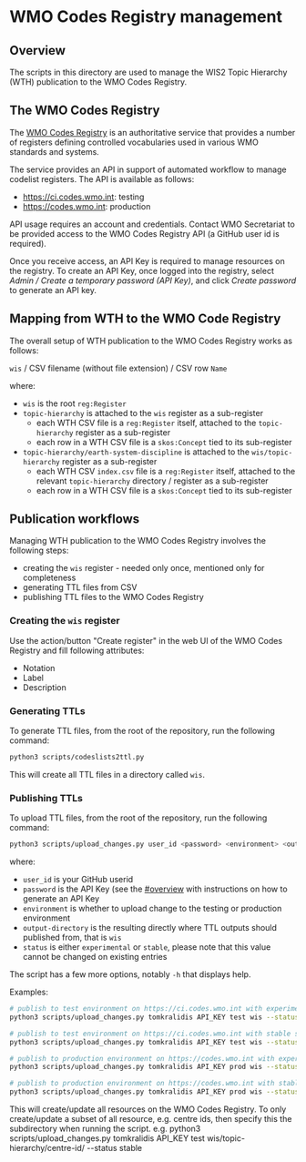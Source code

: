 # WMO Codes Registry management

## Overview

The scripts in this directory are used to manage the WIS2 Topic Hierarchy (WTH)
publication to the WMO Codes Registry.

## The WMO Codes Registry

The [WMO Codes Registry](https://codes.wmo.int) is an authoritative service that
provides a number of registers defining controlled vocabularies used in various
WMO standards and systems.

The service provides an API in support of automated workflow to manage codelist
registers. The API is available as follows:

- https://ci.codes.wmo.int: testing
- https://codes.wmo.int: production

API usage requires an account and credentials. Contact WMO Secretariat to be
provided access to the WMO Codes Registry API (a GitHub user id is required).

Once you receive access, an API Key is required to manage resources on the registry.
To create an API Key, once logged into the registry, select _Admin / Create a temporary password (API Key)_,
and click _Create password_ to generate an API key.

## Mapping from WTH to the WMO Code Registry

The overall setup of WTH publication to the WMO Codes Registry works as follows:

`wis` / CSV filename (without file extension) / CSV row `Name`

where:

- `wis` is the root `reg:Register`
- `topic-hierarchy` is attached to the `wis` register as a sub-register
  - each WTH CSV file is a `reg:Register` itself, attached to the `topic-hierarchy` register as a sub-register
  - each row in a WTH CSV file is a `skos:Concept` tied to its sub-register
- `topic-hierarchy/earth-system-discipline` is attached to the `wis/topic-hierarchy` register as a sub-register
  - each WTH CSV `index.csv` file is a `reg:Register` itself, attached to the relevant `topic-hierarchy` directory / register as a sub-register
  - each row in a WTH CSV file is a `skos:Concept` tied to its sub-register

## Publication workflows

Managing WTH publication to the WMO Codes Registry involves the following steps:

- creating the `wis` register - needed only once, mentioned only for completeness
- generating TTL files from CSV
- publishing TTL files to the WMO Codes Registry

### Creating the `wis` register

Use the action/button "Create register" in the web UI of the WMO Codes Registry and fill following attributes:
- Notation
- Label
- Description

### Generating TTLs

To generate TTL files, from the root of the repository, run the following command:

```bash
python3 scripts/codeslists2ttl.py
```

This will create all TTL files in a directory called `wis`.

### Publishing TTLs

To upload TTL files, from the root of the repository, run the following command:

```bash
python3 scripts/upload_changes.py user_id <password> <environment> <output-directory> --status <status>
```

where:

- `user_id` is your GitHub userid
- `password` is the API Key (see the [#overview](Overview) with instructions on how to generate an API Key
- `environment` is whether to upload change to the testing or production environment
- `output-directory` is the resulting directly where TTL outputs should published from, that is `wis`
- `status` is either `experimental` or `stable`, please note that this value cannot be changed on existing entries

The script has a few more options, notably `-h` that displays help.

Examples:

```bash
# publish to test environment on https://ci.codes.wmo.int with experimental status
python3 scripts/upload_changes.py tomkralidis API_KEY test wis --status experimental

# publish to test environment on https://ci.codes.wmo.int with stable status
python3 scripts/upload_changes.py tomkralidis API_KEY test wis --status stable

# publish to production environment on https://codes.wmo.int with experimental status
python3 scripts/upload_changes.py tomkralidis API_KEY prod wis --status experimental

# publish to production environment on https://codes.wmo.int with stable status
python3 scripts/upload_changes.py tomkralidis API_KEY prod wis --status stable
```

This will create/update all resources on the WMO Codes Registry. To only create/update a subset of all resource, e.g. centre ids, then specify this the subdirectory when running the script. e.g. 
python3 scripts/upload_changes.py tomkralidis API_KEY test wis/topic-hierarchy/centre-id/ --status stable
